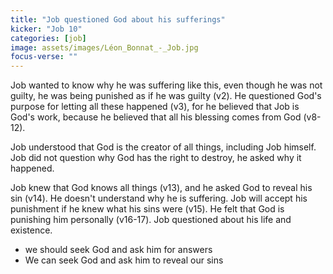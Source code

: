 ```yaml
---
title: "Job questioned God about his sufferings"
kicker: "Job 10"
categories: [job]
image: assets/images/Léon_Bonnat_-_Job.jpg
focus-verse: ""
---
```


Job wanted to know why he was suffering like this, even though he was not guilty, he was being punished as if he was guilty (v2). He questioned God's purpose for letting all these happened (v3), for he believed that Job is God's work, because he believed that all his blessing comes from God (v8-12).

Job understood that God is the creator of all things, including Job himself. Job did not question why God has the right to destroy, he asked why it happened.

Job knew that God knows all things (v13), and he asked God to reveal his sin (v14). He doesn't understand why he is suffering. Job will accept his punishment if he knew what his sins were (v15). He felt that God is punishing him personally (v16-17). Job questioned about his life and existence.

- we should seek God and ask him for answers
- We can seek God and ask him to reveal our sins